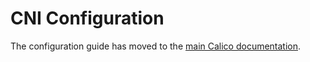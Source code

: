 # CNI Configuration

The configuration guide has moved to the [main Calico documentation](http://docs.projectcalico.org/master/reference/cni-plugin/configuration).
